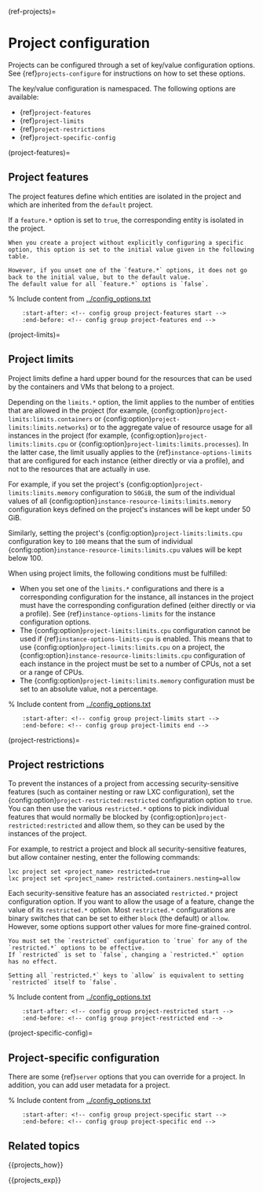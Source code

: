(ref-projects)=
# Project configuration

Projects can be configured through a set of key/value configuration options.
See {ref}`projects-configure` for instructions on how to set these options.

The key/value configuration is namespaced.
The following options are available:

- {ref}`project-features`
- {ref}`project-limits`
- {ref}`project-restrictions`
- {ref}`project-specific-config`

(project-features)=
## Project features

The project features define which entities are isolated in the project and which are inherited from the `default` project.

If a `feature.*` option is set to `true`, the corresponding entity is isolated in the project.

```{note}
When you create a project without explicitly configuring a specific option, this option is set to the initial value given in the following table.

However, if you unset one of the `feature.*` options, it does not go back to the initial value, but to the default value.
The default value for all `feature.*` options is `false`.
```

% Include content from [../config_options.txt](../config_options.txt)
```{include} ../config_options.txt
    :start-after: <!-- config group project-features start -->
    :end-before: <!-- config group project-features end -->
```

(project-limits)=
## Project limits

Project limits define a hard upper bound for the resources that can be used by the containers and VMs that belong to a project.

Depending on the `limits.*` option, the limit applies to the number of entities that are allowed in the project (for example, {config:option}`project-limits:limits.containers` or {config:option}`project-limits:limits.networks`) or to the aggregate value of resource usage for all instances in the project (for example, {config:option}`project-limits:limits.cpu` or {config:option}`project-limits:limits.processes`).
In the latter case, the limit usually applies to the {ref}`instance-options-limits` that are configured for each instance (either directly or via a profile), and not to the resources that are actually in use.

For example, if you set the project's {config:option}`project-limits:limits.memory` configuration to `50GiB`, the sum of the individual values of all {config:option}`instance-resource-limits:limits.memory` configuration keys defined on the project's instances will be kept under 50 GiB.

Similarly, setting the project's {config:option}`project-limits:limits.cpu` configuration key to `100` means that the sum of individual {config:option}`instance-resource-limits:limits.cpu` values will be kept below 100.

When using project limits, the following conditions must be fulfilled:

- When you set one of the `limits.*` configurations and there is a corresponding configuration for the instance, all instances in the project must have the corresponding configuration defined (either directly or via a profile).
  See {ref}`instance-options-limits` for the instance configuration options.
- The {config:option}`project-limits:limits.cpu` configuration cannot be used if {ref}`instance-options-limits-cpu` is enabled.
  This means that to use {config:option}`project-limits:limits.cpu` on a project, the {config:option}`instance-resource-limits:limits.cpu` configuration of each instance in the project must be set to a number of CPUs, not a set or a range of CPUs.
- The {config:option}`project-limits:limits.memory` configuration must be set to an absolute value, not a percentage.

% Include content from [../config_options.txt](../config_options.txt)
```{include} ../config_options.txt
    :start-after: <!-- config group project-limits start -->
    :end-before: <!-- config group project-limits end -->
```

(project-restrictions)=
## Project restrictions

To prevent the instances of a project from accessing security-sensitive features (such as container nesting or raw LXC configuration), set the {config:option}`project-restricted:restricted` configuration option to `true`.
You can then use the various `restricted.*` options to pick individual features that would normally be blocked by {config:option}`project-restricted:restricted` and allow them, so they can be used by the instances of the project.

For example, to restrict a project and block all security-sensitive features, but allow container nesting, enter the following commands:

    lxc project set <project_name> restricted=true
    lxc project set <project_name> restricted.containers.nesting=allow

Each security-sensitive feature has an associated `restricted.*` project configuration option.
If you want to allow the usage of a feature, change the value of its `restricted.*` option.
Most `restricted.*` configurations are binary switches that can be set to either `block` (the default) or `allow`.
However, some options support other values for more fine-grained control.

```{note}
You must set the `restricted` configuration to `true` for any of the `restricted.*` options to be effective.
If `restricted` is set to `false`, changing a `restricted.*` option has no effect.

Setting all `restricted.*` keys to `allow` is equivalent to setting `restricted` itself to `false`.
```

% Include content from [../config_options.txt](../config_options.txt)
```{include} ../config_options.txt
    :start-after: <!-- config group project-restricted start -->
    :end-before: <!-- config group project-restricted end -->
```

(project-specific-config)=
## Project-specific configuration

There are some {ref}`server` options that you can override for a project.
In addition, you can add user metadata for a project.

% Include content from [../config_options.txt](../config_options.txt)
```{include} ../config_options.txt
    :start-after: <!-- config group project-specific start -->
    :end-before: <!-- config group project-specific end -->
```

## Related topics

{{projects_how}}

{{projects_exp}}
